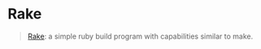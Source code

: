 # Rake

> [Rake](http://rake.rubyforge.org/): a simple ruby build program with capabilities similar to make.


